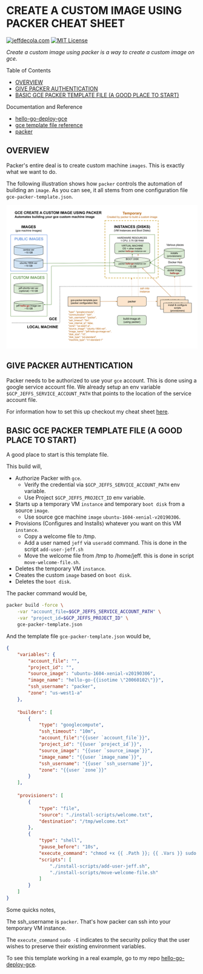 # CREATE A CUSTOM IMAGE USING PACKER CHEAT SHEET

[![jeffdecola.com](https://img.shields.io/badge/website-jeffdecola.com-blue)](https://jeffdecola.com)
[![MIT License](https://img.shields.io/:license-mit-blue.svg)](https://jeffdecola.mit-license.org)

_Create a custom image using packer is a way
to create a custom image on gce._

Table of Contents

* [OVERVIEW](https://github.com/JeffDeCola/my-cheat-sheets/blob/master/software/service-architectures/infrastructure-as-a-service/google-compute-engine-cheat-sheet/google-compute-engine-create-image-packer.md#overview)
* [GIVE PACKER AUTHENTICATION](https://github.com/JeffDeCola/my-cheat-sheets/blob/master/software/service-architectures/infrastructure-as-a-service/google-compute-engine-cheat-sheet/google-compute-engine-create-image-packer.md#give-packer-authentication)
* [BASIC GCE PACKER TEMPLATE FILE (A GOOD PLACE TO START)](https://github.com/JeffDeCola/my-cheat-sheets/blob/master/software/service-architectures/infrastructure-as-a-service/google-compute-engine-cheat-sheet/google-compute-engine-create-image-packer.md#basic-gce-packer-template-file-a-good-place-to-start)

Documentation and Reference

* [hello-go-deploy-gce](https://github.com/JeffDeCola/hello-go-deploy-gce)
* [gce template file reference](https://www.packer.io/docs/builders/googlecompute.html)
* [packer](https://github.com/JeffDeCola/my-cheat-sheets/tree/master/software/operations/orchestration/builds-deployment-containers/packer-cheat-sheet)

## OVERVIEW

Packer's entire deal is to create custom machine `images`.
This is exactly what we want to do.

The following illustration shows how `packer` controls the automation of
building an `image`.  As you can see, it all stems from one
configuration file `gce-packer-template.json`.

![IMAGE -  google compute engine create custom image packer - IMAGE](../../../../docs/pics/software/service-architectures/gce-create-custom-image-packer.svg)

## GIVE PACKER AUTHENTICATION

Packer needs to be authorized to use your `gce` account.
This is done using a google service account file. We already setup an env
variable `$GCP_JEFFS_SERVICE_ACCOUNT_PATH` that points to the
location of the service account file.

For information how to set this up checkout my cheat sheet
[here](https://github.com/JeffDeCola/my-cheat-sheets/tree/master/software/service-providers/google-cloud-platform-cheat-sheet#identity--access-management-iam---service-accounts).

## BASIC GCE PACKER TEMPLATE FILE (A GOOD PLACE TO START)

A good place to start is this template file.

This build will,

* Authorize Packer with `gce`.
  * Verify the credential via `$GCP_JEFFS_SERVICE_ACCOUNT_PATH` env variable.
  * Use Project `$GCP_JEFFS_PROJECT_ID` env variable.
* Starts up a temporary VM `instance`  and temporary `boot disk`
  from a source `image`.
  * Use source gce machine `image` `ubuntu-1604-xenial-v20190306`.
* Provisions (Configures and Installs) whatever you want on
  this VM `instance`.
  * Copy a welcome file to /tmp.
  * Add a user named `jeff` via `useradd` command.
    This is done in the script `add-user-jeff.sh`
  * Move the welcome file from /tmp to /home/jeff.
    this is done in script `move-welcome-file.sh`.
* Deletes the temporary VM `instance`.
* Creates the custom `image` based on `boot disk`.
* Deletes the `boot disk`.

The packer command would be,

```bash
packer build -force \
    -var "account_file=$GCP_JEFFS_SERVICE_ACCOUNT_PATH" \
    -var "project_id=$GCP_JEFFS_PROJECT_ID" \
    gce-packer-template.json
```

And the template file `gce-packer-template.json` would be,

```json
{
    "variables": {
        "account_file": "",
        "project_id": "",
        "source_image": "ubuntu-1604-xenial-v20190306",
        "image_name": "hello-go-{{isotime \"20060102\"}}",
        "ssh_username": "packer",
        "zone": "us-west1-a"
    },

    "builders": [
        {
            "type": "googlecompute",
            "ssh_timeout": "10m",
            "account_file":"{{user `account_file`}}",
            "project_id": "{{user `project_id`}}",
            "source_image": "{{user `source_image`}}",
            "image_name": "{{user `image_name`}}",
            "ssh_username": "{{user `ssh_username`}}",
            "zone": "{{user `zone`}}"
        }
    ],

    "provisioners": [
        {
            "type": "file",
            "source": "./install-scripts/welcome.txt",
            "destination": "/tmp/welcome.txt"
        },
        {
            "type": "shell",
            "pause_before": "10s",
            "execute_command": "chmod +x {{ .Path }}; {{ .Vars }} sudo -E {{ .Path }}",
            "scripts": [
                "./install-scripts/add-user-jeff.sh",
                "./install-scripts/move-welcome-file.sh"
            ]
        }
    ]
}
```

Some quicks notes,

The ssh_username is `packer`.  That's how packer can ssh
into your temporary VM instance.

The `execute_command` `sudo -E` indicates to the security
policy that the user wishes to preserve their existing
environment variables.

To see this template working in a real example, go to my repo
[hello-go-deploy-gce](https://github.com/JeffDeCola/hello-go-deploy-gce).
